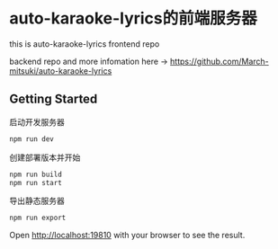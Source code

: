 # auto-karaoke-lyrics的前端服务器
this is auto-karaoke-lyrics frontend repo

backend repo and more infomation here -> <https://github.com/March-mitsuki/auto-karaoke-lyrics>

## Getting Started
启动开发服务器
```bash
npm run dev
```
创建部署版本并开始
```bash
npm run build
npm run start
```
导出静态服务器
```bash
npm run export
```

Open [http://localhost:19810](http://localhost:19810) with your browser to see the result.